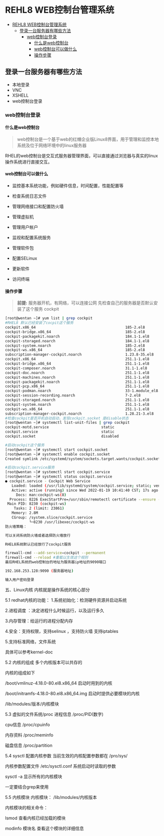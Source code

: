 [//]: # (哈哈我是注释，不会在浏览器中显示。
  Date: 2022-01-19 20:14:03
  LastEditors: gyg
  LastEditTime: 2022-01-19 20:33:41
  FilePath: \test\1_19@web控制台管理系统.mm.md
)

# REHL8 WEB控制台管理系统

<!-- @import "[TOC]" {cmd="toc" depthFrom=1 depthTo=6 orderedList=false} -->

<!-- code_chunk_output -->

- [REHL8 WEB控制台管理系统](#rehl8-web控制台管理系统)
  - [登录一台服务器有哪些方法](#登录一台服务器有哪些方法)
    - [web控制台登录](#web控制台登录)
      - [什么是web控制台](#什么是web控制台)
      - [web控制台可以做什么](#web控制台可以做什么)
      - [操作步骤](#操作步骤)

<!-- /code_chunk_output -->

## 登录一台服务器有哪些方法

- 本地登录
- VNC
- XSHELL
- web控制台登录

### web控制台登录

#### 什么是web控制台

>web控制台是一个基于web的红帽企业版Linux8界面，用于管理和监控本地系统及位于网络环境中的linux服务器

RHEL的web控制台是交互式服务器管理界面，可以直接通过浏览器与真实的linux操作系统进行直接交互。

#### web控制台可以做什么

- 监控基本系统功能，例如硬件信息，时间配置，性能配置等

- 检查系统日志文件

- 管理网络接口和配置防火墙

- 管理虚拟机

- 管理用户帐户

- 监视和配置系统服务

- 管理软件包

- 配置SELinux

- 更新软件

- 访问终端

#### 操作步骤

>**前提:** 服务器开机，有网络，可以连接公网
先检查自己的服务器是否默认安装了这个服务 cockpit

```bash
[root@wentan ~]# yum list | grep cockpit
#RHEL8 默认已经安装了cocpit这个服务
cockpit.x86_64                                         185-2.el8                                              @anaconda 
cockpit-bridge.x86_64                                  185-2.el8                                              @anaconda 
cockpit-packagekit.noarch                              184.1-1.el8                                            @AppStream
cockpit-storaged.noarch                                184.1-1.el8                                            @AppStream
cockpit-system.noarch                                  185-2.el8                                              @anaconda 
cockpit-ws.x86_64                                      185-2.el8                                              @anaconda 
subscription-manager-cockpit.noarch                    1.23.8-35.el8                                          @anaconda 
cockpit.x86_64                                         251.1-1.el8                                            base      
cockpit-bridge.x86_64                                  251.1-1.el8                                            base      
cockpit-composer.noarch                                31.1-1.el8                                             AppStream 
cockpit-doc.noarch                                     251.1-1.el8                                            base      
cockpit-machines.noarch                                251.1-1.el8                                            AppStream 
cockpit-packagekit.noarch                              251.1-1.el8                                            AppStream 
cockpit-pcp.x86_64                                     251.1-1.el8                                            AppStream 
cockpit-podman.noarch                                  33-1.module_el8.5.0+890+6b136101                       AppStream 
cockpit-session-recording.noarch                       7-2.el8                                                AppStream 
cockpit-storaged.noarch                                251.1-1.el8                                            AppStream 
cockpit-system.noarch                                  251.1-1.el8                                            base      
cockpit-ws.x86_64                                      251.1-1.el8                                            base      
subscription-manager-cockpit.noarch                    1.28.21-3.el8                                          base      
#检查cockpit是否开机自动启动，发现cockpit.socket 是disable状态
[root@wentan ~]# systemctl list-unit-files | grep cockpit
cockpit-motd.service                        static   
cockpit.service                             static   
cockpit.socket                              disabled 

#启动cockpit这个服务
[root@wentan ~]# systemctl start cockpit.socket 
[root@wentan ~]# systemctl enable cockpit.socket 
Created symlink /etc/systemd/system/sockets.target.wants/cockpit.socket → /usr/lib/systemd/system/cockpit.socket.

#启动cockpit.service服务
[root@wentan ~]# systemctl start cockpit.service 
[root@wentan ~]# systemctl status cockpit.service 
● cockpit.service - Cockpit Web Service
   Loaded: loaded (/usr/lib/systemd/system/cockpit.service; static; vendor preset:>
   Active: active (running) since Wed 2022-01-19 10:41:40 CST; 17s ago
     Docs: man:cockpit-ws(8)
  Process: 8226 ExecStartPre=/usr/sbin/remotectl certificate --ensure --user=root >
 Main PID: 8230 (cockpit-ws)
    Tasks: 2 (limit: 23861)
   Memory: 2.8M
   CGroup: /system.slice/cockpit.service
           └─8230 /usr/libexec/cockpit-ws
防火墙策略：

可以关闭系统防火墙或者选择防火墙放行

RHEL8系统默认已经放行了cockpit服务

firewall-cmd --add-service=cockpit --permanent
firewall-cmd --reload #重载以生效这个规则
最后RHEL系统的web控制台的地址为服务器ip地址的9090端口

192.168.253.128:9090 (服务器地址)

输入用户密码登录
```






五、Linux内核
内核就是操作系统的核心部分

5.1 redhat内核的功能：
1.系统初始化：检测硬件资源并启动系统

2.进程调度 ：决定进程什么时候运行，以及运行多久

3.内存管理：给运行的进程分配内存

4.安全：支持权限，支持selinux ，支持防火墙 支持iptables

5.支持标准网络，文件系统

具体可以参考kernel-doc

5.2 内核的组成
多个内核版本可以共存的

内核的组成如下

/boot/vmlinuz-4.18.0-80.el8.x86_64 启动时用到的内核

/boot/initramfs-4.18.0-80.el8.x86_64.img 启动时提供必要模块的内核

/lib/modules/版本/内核模块

5.3 虚拟的文件系统/proc
进程信息 /proc/PID(数字)

cpu信息 /proc/cpuinfo

内存资料 /proc/meminfo

磁盘信息 /proc/partition

5.4 sysctl 配置内核参数
当前生效的内核配置参数都在 /pro/sys/

内核参数配置文件 /etc/sysctl.conf 系统启动时读取的参数

sysctl -a 显示所有的内核模块

一定要结合grep来使用

5.5 内核模块
内核模块： /lib/modules/内核版本

内核模块的相关命令：

lsmod 查看内核已经加载的模块

modinfo 模块名 查看这个模块的详细信息